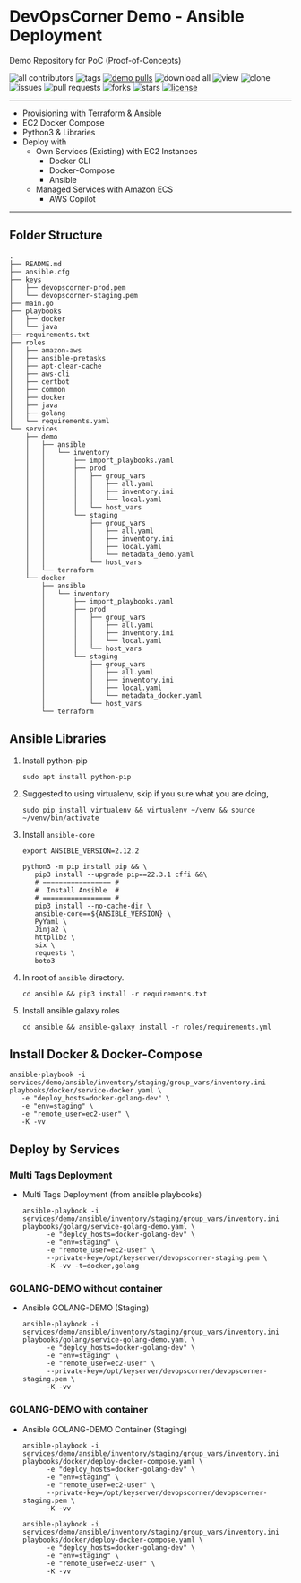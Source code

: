 # DevOpsCorner Demo - Ansible Deployment

Demo Repository for PoC (Proof-of-Concepts)

![all contributors](https://img.shields.io/github/contributors/devopscorner/demo)
![tags](https://img.shields.io/github/v/tag/devopscorner/demo?sort=semver)
[![demo pulls](https://img.shields.io/docker/pulls/devopscorner/demo.svg?label=demo%20pulls&logo=docker)](https://hub.docker.com/r/devopscorner/demo/)
![download all](https://img.shields.io/github/downloads/devopscorner/demo/total.svg)
![view](https://views.whatilearened.today/views/github/devopscorner/demo.svg)
![clone](https://img.shields.io/badge/dynamic/json?color=success&label=clone&query=count&url=https://raw.githubusercontent.com/devopscorner/demo/master/clone.json?raw=True&logo=github)
![issues](https://img.shields.io/github/issues/devopscorner/demo)
![pull requests](https://img.shields.io/github/issues-pr/devopscorner/demo)
![forks](https://img.shields.io/github/forks/devopscorner/demo)
![stars](https://img.shields.io/github/stars/devopscorner/demo)
[![license](https://img.shields.io/github/license/devopscorner/demo)](https://img.shields.io/github/license/devopscorner/demo)

---

- Provisioning with Terraform & Ansible
- EC2 Docker Compose
- Python3 & Libraries
- Deploy with
  - Own Services (Existing) with EC2 Instances
    - Docker CLI
    - Docker-Compose
    - Ansible
  - Managed Services with Amazon ECS
    - AWS Copilot

---

## Folder Structure

```
.
├── README.md
├── ansible.cfg
├── keys
│   ├── devopscorner-prod.pem
│   └── devopscorner-staging.pem
├── main.go
├── playbooks
│   ├── docker
│   └── java
├── requirements.txt
├── roles
│   ├── amazon-aws
│   ├── ansible-pretasks
│   ├── apt-clear-cache
│   ├── aws-cli
│   ├── certbot
│   ├── common
│   ├── docker
│   ├── java
│   ├── golang
│   └── requirements.yaml
└── services
    ├── demo
    │   ├── ansible
    │   │   └── inventory
    │   │       ├── import_playbooks.yaml
    │   │       ├── prod
    │   │       │   ├── group_vars
    │   │       │   │   ├── all.yaml
    │   │       │   │   ├── inventory.ini
    │   │       │   │   └── local.yaml
    │   │       │   └── host_vars
    │   │       └── staging
    │   │           ├── group_vars
    │   │           │   ├── all.yaml
    │   │           │   ├── inventory.ini
    │   │           │   ├── local.yaml
    │   │           │   └── metadata_demo.yaml
    │   │           └── host_vars
    │   └── terraform
    └── docker
        ├── ansible
        │   └── inventory
        │       ├── import_playbooks.yaml
        │       ├── prod
        │       │   ├── group_vars
        │       │   │   ├── all.yaml
        │       │   │   ├── inventory.ini
        │       │   │   └── local.yaml
        │       │   └── host_vars
        │       └── staging
        │           ├── group_vars
        │           │   ├── all.yaml
        │           │   ├── inventory.ini
        │           │   ├── local.yaml
        │           │   └── metadata_docker.yaml
        │           └── host_vars
        └── terraform
```

## Ansible Libraries

1. Install python-pip

   ```
   sudo apt install python-pip
   ```

2. Suggested to using virtualenv, skip if you sure what you are doing,

   ```
   sudo pip install virtualenv && virtualenv ~/venv && source ~/venv/bin/activate
   ```

3. Install `ansible-core`

   ```
   export ANSIBLE_VERSION=2.12.2

   python3 -m pip install pip && \
      pip3 install --upgrade pip==22.3.1 cffi &&\
      # ================= #
      #  Install Ansible  #
      # ================= #
      pip3 install --no-cache-dir \
      ansible-core==${ANSIBLE_VERSION} \
      PyYaml \
      Jinja2 \
      httplib2 \
      six \
      requests \
      boto3
   ```

4. In root of `ansible` directory.

   ```
   cd ansible && pip3 install -r requirements.txt
   ```

5. Install ansible galaxy roles

   ```
   cd ansible && ansible-galaxy install -r roles/requirements.yml
   ```

## Install Docker & Docker-Compose

```
ansible-playbook -i services/demo/ansible/inventory/staging/group_vars/inventory.ini playbooks/docker/service-docker.yaml \
   -e "deploy_hosts=docker-golang-dev" \
   -e "env=staging" \
   -e "remote_user=ec2-user" \
   -K -vv
```

## Deploy by Services

### Multi Tags Deployment

- Multi Tags Deployment (from ansible playbooks)

  ```
  ansible-playbook -i services/demo/ansible/inventory/staging/group_vars/inventory.ini playbooks/golang/service-golang-demo.yaml \
        -e "deploy_hosts=docker-golang-dev" \
        -e "env=staging" \
        -e "remote_user=ec2-user" \
        --private-key=/opt/keyserver/devopscorner-staging.pem \
        -K -vv -t=docker,golang
  ```

### GOLANG-DEMO without container

- Ansible GOLANG-DEMO (Staging)

  ```
  ansible-playbook -i services/demo/ansible/inventory/staging/group_vars/inventory.ini playbooks/golang/service-golang-demo.yaml \
        -e "deploy_hosts=docker-golang-dev" \
        -e "env=staging" \
        -e "remote_user=ec2-user" \
        --private-key=/opt/keyserver/devopscorner/devopscorner-staging.pem \
        -K -vv
  ```

### GOLANG-DEMO with container

- Ansible GOLANG-DEMO Container (Staging)

  ```
  ansible-playbook -i services/demo/ansible/inventory/staging/group_vars/inventory.ini playbooks/docker/deploy-docker-compose.yaml \
        -e "deploy_hosts=docker-golang-dev" \
        -e "env=staging" \
        -e "remote_user=ec2-user" \
        --private-key=/opt/keyserver/devopscorner/devopscorner-staging.pem \
        -K -vv
  ```

  ```
  ansible-playbook -i services/demo/ansible/inventory/staging/group_vars/inventory.ini playbooks/docker/deploy-docker-compose.yaml \
        -e "deploy_hosts=docker-golang-dev" \
        -e "env=staging" \
        -e "remote_user=ec2-user" \
        -K -vv
  ```
